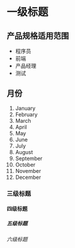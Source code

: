 # 一级标题
## 产品规格适用范围

- 程序员
- 前端
- 产品经理
- 测试

## 月份

1. January
2. February
3. March
4. April
5. May
6. June
7. July
8. August
9. September
10. October
11. November
12. December

### 三级标题
#### 四级标题
##### 五级标题
###### 六级标题
